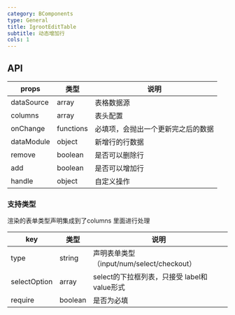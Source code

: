 ```yaml
---
category: BComponents
type: General
title: IgrootEditTable
subtitle: 动态增加行
cols: 1
---
```


## API

| props      | 类型        | 说明                |
| ---------- | --------- | ----------------- |
| dataSource | array     | 表格数据源             |
| columns    | array     | 表头配置              |
| onChange   | functions | 必填项，会抛出一个更新完之后的数据 |
| dataModule | object    | 新增行的行数据           |
| remove     | boolean   | 是否可以删除行           |
| add        | boolean   | 是否可以增加行           |
| handle     | object    | 自定义操作             |

### 支持类型

渲染的表单类型声明集成到了columns 里面进行处理

| key          | 类型      | 说明                                |
| ------------ | ------- | --------------------------------- |
| type         | string  | 声明表单类型（input/num/select/checkout） |
| selectOption | array   | select的下拉框列表，只接受 label和value形式    |
| require      | boolean | 是否为必填                             |